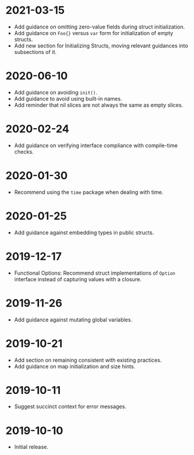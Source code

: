 # 2021-03-15

- Add guidance on omitting zero-value fields during struct initialization.
- Add guidance on `Foo{}` versus `var` form for initialization of empty
  structs.
- Add new section for Initializing Structs, moving relevant guidances into
  subsections of it.

# 2020-06-10

- Add guidance on avoiding `init()`.
- Add guidance to avoid using built-in names.
- Add reminder that nil slices are not always the same as empty slices.

# 2020-02-24

- Add guidance on verifying interface compliance with compile-time checks.

# 2020-01-30

- Recommend using the `time` package when dealing with time.

# 2020-01-25

- Add guidance against embedding types in public structs.

# 2019-12-17

- Functional Options: Recommend struct implementations of `Option` interface
  instead of capturing values with a closure.

# 2019-11-26

- Add guidance against mutating global variables.

# 2019-10-21

- Add section on remaining consistent with existing practices.
- Add guidance on map initialization and size hints.

# 2019-10-11

- Suggest succinct context for error messages.

# 2019-10-10

- Initial release.
